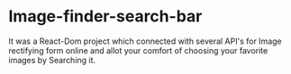# Image-finder-search-bar
It was a React-Dom project which connected with several API's for Image rectifying form online and allot your comfort of choosing your favorite images by Searching it.
